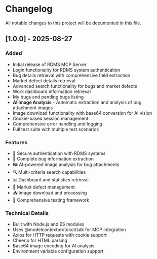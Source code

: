 # Changelog

All notable changes to this project will be documented in this file.

## [1.0.0] - 2025-08-27

### Added
- Initial release of RDMS MCP Server
- Login functionality for RDMS system authentication
- Bug details retrieval with comprehensive field extraction
- Market defect details retrieval
- Advanced search functionality for bugs and market defects
- Work dashboard information retrieval
- My bugs and pending bugs listing
- **AI Image Analysis** - Automatic extraction and analysis of bug attachment images
- Image download functionality with base64 conversion for AI vision
- Cookie-based session management
- Comprehensive error handling and logging
- Full test suite with multiple test scenarios

### Features
- 🔐 Secure authentication with RDMS systems
- 🐛 Complete bug information extraction
- 🖼️ AI-powered image analysis for bug attachments
- 🔍 Multi-criteria search capabilities
- 📊 Dashboard and statistics retrieval
- 🏪 Market defect management
- 📥 Image download and processing
- 🧪 Comprehensive testing framework

### Technical Details
- Built with Node.js and ES modules
- Uses @modelcontextprotocol/sdk for MCP integration
- Axios for HTTP requests with cookie support
- Cheerio for HTML parsing
- Base64 image encoding for AI analysis
- Environment variable configuration support